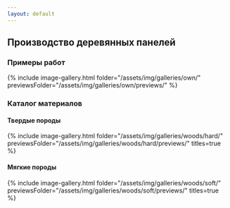```yaml
---
layout: default
---
```


## Производство деревянных панелей

### Примеры работ

{% include image-gallery.html folder="/assets/img/galleries/own/" previewsFolder="/assets/img/galleries/own/previews/" %}

### Каталог материалов

#### Твердые породы

{% include image-gallery.html folder="/assets/img/galleries/woods/hard/" previewsFolder="/assets/img/galleries/woods/hard/previews/" titles=true %}

#### Мягкие породы

{% include image-gallery.html folder="/assets/img/galleries/woods/soft/" previewsFolder="/assets/img/galleries/woods/soft/previews/" titles=true %}

